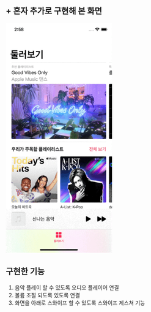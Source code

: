 ## + 혼자 추가로 구현해 본 화면

<img height='600' src="./음악플레이어화면.gif">

## 구현한 기능
1. 음악 플레이 할 수 있도록 오디오 플레이어 연결
2. 볼륨 조절 되도록 있도록 연결
3. 화면을 아래로 스와이프 할 수 있도록 스와이프 제스쳐 기능